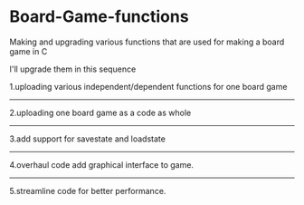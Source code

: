 # Board-Game-functions
Making and upgrading various functions that are used for making a board game in C

I'll upgrade them in this sequence

1.uploading various independent/dependent functions for one board game
***
2.uploading one board game as a code as whole
***
3.add support for savestate and loadstate
***
4.overhaul code add graphical interface to game.
***
5.streamline code for better performance.
